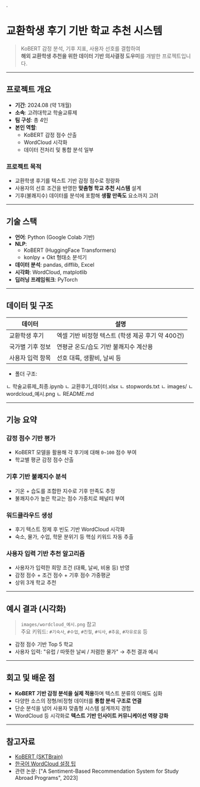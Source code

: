 .
# 교환학생 후기 기반 학교 추천 시스템

> KoBERT 감정 분석, 기후 지표, 사용자 선호를 결합하여  
> **해외 교환학생 추천을 위한 데이터 기반 의사결정 도우미**를 개발한 프로젝트입니다.

---

## 프로젝트 개요

- **기간**: 2024.08 (약 1개월)  
- **소속**: 고려대학교 학술교류제  
- **팀 구성**: 총 4인  
- **본인 역할**:  
  - KoBERT 감정 점수 산출  
  - WordCloud 시각화  
  - 데이터 전처리 및 통합 분석 일부

### 프로젝트 목적

- 교환학생 후기를 텍스트 기반 감정 점수로 정량화
- 사용자의 선호 조건을 반영한 **맞춤형 학교 추천 시스템** 설계
- 기후(불쾌지수) 데이터를 분석에 포함해 **생활 만족도** 요소까지 고려

---

## 기술 스택

- **언어**: Python (Google Colab 기반)
- **NLP**:
  - KoBERT (HuggingFace Transformers)
  - konlpy + Okt 형태소 분석기
- **데이터 분석**: pandas, difflib, Excel
- **시각화**: WordCloud, matplotlib
- **딥러닝 프레임워크**: PyTorch

---

## 데이터 및 구조

| 데이터 | 설명 |
|--------|------|
| 교환학생 후기 | 엑셀 기반 비정형 텍스트 (학생 제공 후기 약 400건) |
| 국가별 기후 정보 | 연평균 온도/습도 기반 불쾌지수 계산용 |
| 사용자 입력 항목 | 선호 대륙, 생활비, 날씨 등 |

- 폴더 구조:

ㄴ 학술교류제_최종.ipynb
ㄴ 교환후기_데이터.xlsx
ㄴ stopwords.txt
ㄴ images/
  ㄴ wordcloud_예시.png
ㄴ README.md


---

## 기능 요약

### 감정 점수 기반 평가

- KoBERT 모델을 활용해 각 후기에 대해 `0~100` 점수 부여
- 학교별 평균 감정 점수 산출

### 기후 기반 불쾌지수 분석

- 기온 + 습도를 조합한 지수로 기후 만족도 추정
- 불쾌지수가 높은 학교는 점수 가중치로 페널티 부여

### 워드클라우드 생성

- 후기 텍스트 정제 후 빈도 기반 WordCloud 시각화  
- 숙소, 물가, 수업, 학문 분위기 등 핵심 키워드 자동 추출

### 사용자 입력 기반 추천 알고리즘

- 사용자가 입력한 희망 조건 (대륙, 날씨, 비용 등) 반영
- 감정 점수 + 조건 점수 + 기후 점수 가중평균
- 상위 3개 학교 추천

---

## 예시 결과 (시각화)

> `images/wordcloud_예시.png` 참고  
> 주요 키워드: `#기숙사`, `#수업`, `#친절`, `#식사`, `#추움`, `#자유로움` 등

- 감정 점수 기반 Top 5 학교
- 사용자 입력: "유럽 / 따뜻한 날씨 / 저렴한 물가" → 추천 결과 예시

---

## 회고 및 배운 점

- **KoBERT 기반 감정 분석을 실제 적용**하며 텍스트 분류의 이해도 심화
- 다양한 소스의 정형/비정형 데이터를 **통합 분석 구조로 연결**
- 단순 분석을 넘어 사용자 맞춤형 시스템 설계까지 경험
- WordCloud 등 시각화로 **텍스트 기반 인사이트 커뮤니케이션 역량 강화**

---

## 참고자료

- [KoBERT (SKTBrain)](https://github.com/SKTBrain/KoBERT)
- [한국어 WordCloud 설정 팁](https://wikidocs.net/198317)
- 관련 논문: ["A Sentiment-Based Recommendation System for Study Abroad Programs", 2023]


